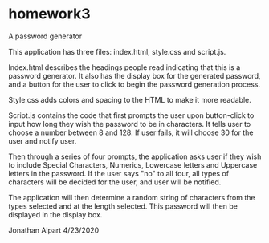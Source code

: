 # homework3
A password generator

This application has three files: index.html, style.css and script.js.

Index.html describes the headings people read indicating that this is a password generator. It also has the display box for the generated password, and a button for the user to click to begin the password generation process.

Style.css adds colors and spacing to the HTML to make it more readable.

Script.js contains the code that first prompts the user upon button-click to input how long they wish the password to be in characters. It tells user to choose a number between 8 and 128. If user fails, it will choose 30 for the user and notify user.

Then through a series of four prompts, the application asks user if they wish to include Special Characters, Numerics, Lowercase letters and Uppercase letters in the password. If the user says "no" to all four, all types of characters will be decided for the user, and user will be notified.

The application will then determine a random string of characters from the types selected and at the length selected. This password will then be displayed in the display box.

Jonathan Alpart 4/23/2020
